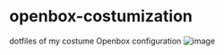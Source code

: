 # openbox-costumization
dotfiles of my costume Openbox configuration
![image](https://user-images.githubusercontent.com/102578693/172857183-979fa8a1-60f3-4e1f-b987-9be6482f8cb6.png)
